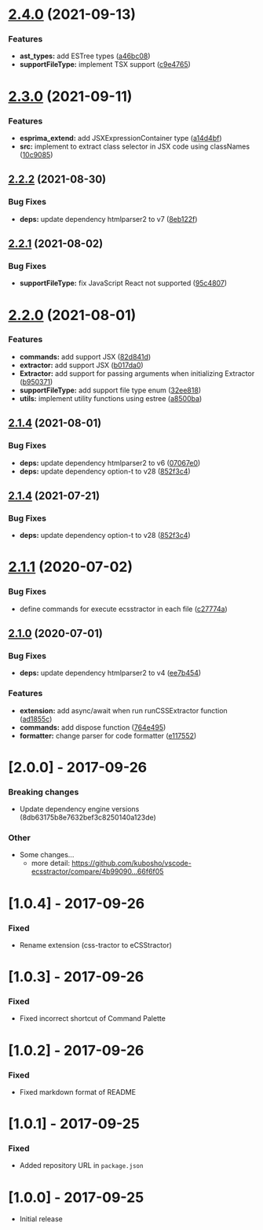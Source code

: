 # [2.4.0](https://github.com/kubosho/vscode-ecsstractor/compare/v2.3.0...v2.4.0) (2021-09-13)


### Features

* **ast_types:** add ESTree types ([a46bc08](https://github.com/kubosho/vscode-ecsstractor/commit/a46bc085b2c10b38b24ff061546bf4f134c471d3))
* **supportFileType:** implement TSX support ([c9e4765](https://github.com/kubosho/vscode-ecsstractor/commit/c9e4765a083d2e16368dab5e4a33eebe32298177))

# [2.3.0](https://github.com/kubosho/vscode-ecsstractor/compare/v2.2.2...v2.3.0) (2021-09-11)


### Features

* **esprima_extend:** add JSXExpressionContainer type ([a14d4bf](https://github.com/kubosho/vscode-ecsstractor/commit/a14d4bf3e8be3156f14a9314b349e7837ce9fb9c))
* **src:** implement to extract class selector in JSX code using classNames ([10c9085](https://github.com/kubosho/vscode-ecsstractor/commit/10c90856dcec2126bfcfab7b7a3a388c77182f54))

## [2.2.2](https://github.com/kubosho/vscode-ecsstractor/compare/v2.2.1...v2.2.2) (2021-08-30)


### Bug Fixes

* **deps:** update dependency htmlparser2 to v7 ([8eb122f](https://github.com/kubosho/vscode-ecsstractor/commit/8eb122f7eedf7ded73418823a77abbb2e62ed6e3))

## [2.2.1](https://github.com/kubosho/vscode-ecsstractor/compare/v2.2.0...v2.2.1) (2021-08-02)


### Bug Fixes

* **supportFileType:** fix JavaScript React not supported ([95c4807](https://github.com/kubosho/vscode-ecsstractor/commit/95c4807ab2ed1b89376a58bec3fdd5b3d84f4712))

# [2.2.0](https://github.com/kubosho/vscode-ecsstractor/compare/v2.1.4...v2.2.0) (2021-08-01)


### Features

* **commands:** add support JSX ([82d841d](https://github.com/kubosho/vscode-ecsstractor/commit/82d841dc3d9d0280ada6272dc6c01aed3dacd8eb))
* **extractor:** add support JSX ([b017da0](https://github.com/kubosho/vscode-ecsstractor/commit/b017da0ac745e322d338dcaabc2d05bc38b94a57))
* **Extractor:** add support for passing arguments when initializing Extractor ([b950371](https://github.com/kubosho/vscode-ecsstractor/commit/b9503714eb650b39c2df2c7bb1bd0481f3e98fcc))
* **supportFileType:** add support file type enum ([32ee818](https://github.com/kubosho/vscode-ecsstractor/commit/32ee818e3e0e45eb089b8f75dd1778d76ec1162d))
* **utils:** implement utility functions using estree ([a8500ba](https://github.com/kubosho/vscode-ecsstractor/commit/a8500bab2430cace92b36d72734d0c40583d6b7e))

## [2.1.4](https://github.com/kubosho/vscode-ecsstractor/compare/v2.1.3...v2.1.4) (2021-08-01)


### Bug Fixes

* **deps:** update dependency htmlparser2 to v6 ([07067e0](https://github.com/kubosho/vscode-ecsstractor/commit/07067e0f50698ef3301da521330aab676d04a39f))
* **deps:** update dependency option-t to v28 ([852f3c4](https://github.com/kubosho/vscode-ecsstractor/commit/852f3c49b56868b57e7669e522d8f1985ead787a))

## [2.1.4](https://github.com/kubosho/vscode-ecsstractor/compare/v2.1.3...v2.1.4) (2021-07-21)


### Bug Fixes

* **deps:** update dependency option-t to v28 ([852f3c4](https://github.com/kubosho/vscode-ecsstractor/commit/852f3c49b56868b57e7669e522d8f1985ead787a))

# [2.1.1](https://github.com/kubosho/vscode-ecsstractor/compare/v2.1.0...v2.1.1) (2020-07-02)

### Bug Fixes

-   define commands for execute ecsstractor in each file ([c27774a](https://github.com/kubosho/vscode-ecsstractor/commit/c27774a158386c60a776501c491388d9b3b58c73))

## [2.1.0](https://github.com/kubosho/vscode-ecsstractor/compare/v2.0.0...v2.1.0) (2020-07-01)

### Bug Fixes

-   **deps:** update dependency htmlparser2 to v4 ([ee7b454](https://github.com/kubosho/vscode-ecsstractor/commit/ee7b454c05b9ce8c84d613c4b9016354972f60b7))

### Features

-   **extension:** add async/await when run runCSSExtractor function ([ad1855c](https://github.com/kubosho/vscode-ecsstractor/commit/ad1855ccf921d54fede73fc625fd970810e49422))
-   **commands:** add dispose function ([764e495](https://github.com/kubosho/vscode-ecsstractor/commit/764e49558a765f9adcefc2ca3dd9adc0769d4fb4))
-   **formatter:** change parser for code formatter ([e117552](https://github.com/kubosho/vscode-ecsstractor/commit/e117552a104fde3988611bae3bbc171f250105a8))

# [2.0.0] - 2017-09-26

### Breaking changes

-   Update dependency engine versions (8db63175b8e7632bef3c8250140a123de)

### Other

-   Some changes...
    -   more detail: https://github.com/kubosho/vscode-ecsstractor/compare/4b99090...66f6f05

# [1.0.4] - 2017-09-26

### Fixed

-   Rename extension (css-tractor to eCSStractor)

# [1.0.3] - 2017-09-26

### Fixed

-   Fixed incorrect shortcut of Command Palette

# [1.0.2] - 2017-09-26

### Fixed

-   Fixed markdown format of README

# [1.0.1] - 2017-09-25

### Fixed

-   Added repository URL in `package.json`

# [1.0.0] - 2017-09-25

-   Initial release
